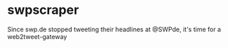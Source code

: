 # swpscraper
Since swp.de stopped tweeting their headlines at @SWPde, it's time for a web2tweet-gateway
